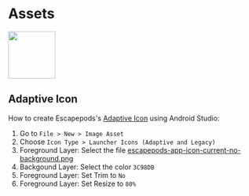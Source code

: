 # Assets

<img src="https://raw.githubusercontent.com/y20k/escapepods/master/assets/escapepods-app-icon-current.png" width="96" />

## Adaptive Icon

How to create Escapepods's [Adaptive Icon](https://developer.android.com/guide/practices/ui_guidelines/icon_design_adaptive) using Android Studio:

1. Go to `File > New > Image Asset`
2. Choose `Icon Type > Launcher Icons (Adaptive and Legacy)`
3. Foreground Layer: Select the file [escapepods-app-icon-current-no-background.png](https://raw.githubusercontent.com/y20k/escapepods/master/assets/escapepods-app-icon-current-no-background.png)
4. Backgound Layer: Select the color `3C98DB`
5. Foreground Layer: Set Trim to `No`
6. Foreground Layer: Set Resize to `80%`
